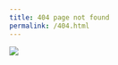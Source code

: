```yaml
---
title: 404 page not found
permalink: /404.html
---
```


<div class="centered">
  <img src="{{ '/assets/images/gifs/explosion.gif' | relative_url }}">
</div>

